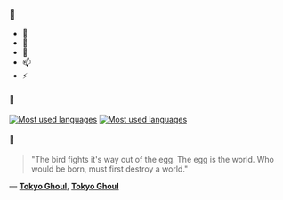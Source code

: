 ### 👋

- 🔭
- 🌱
- 💬
- 📫
- ⚡

#### 🧏

[![Most used languages](https://github-readme-stats-aynah.vercel.app/api/top-langs/?username=aynh&theme=solarized-dark&langs_count=6&layout=compact&hide_title=true)](https://github.com/anuraghazra/github-readme-stats#gh-dark-mode-only)
[![Most used languages](https://github-readme-stats-aynah.vercel.app/api/top-langs/?username=aynh&theme=solarized-light&langs_count=6&layout=compact&hide_title=true)](https://github.com/anuraghazra/github-readme-stats#gh-light-mode-only)

#### 💬

> "The bird fights it's way out of the egg. The egg is the world. Who would be born, must first destroy a world."

&mdash; [**Tokyo Ghoul**](https://myanimelist.net/character.php?q=Tokyo%20Ghoul&cat=character), [**Tokyo Ghoul**](https://myanimelist.net/search/all?q=Tokyo%20Ghoul&cat=all)
